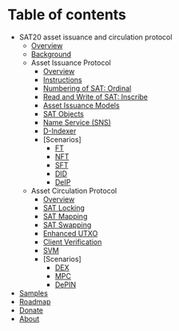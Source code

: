 # Table of contents

* SAT20 asset issuance and circulation protocol
  * [Overview](introduce.md)
  * [Background](why.md)
  * Asset Issuance Protocol
    * [Overview](issuance/readme.md)
    * [Instructions](issuance/instruct.md)
    * [Numbering of SAT: Ordinal](issuance/ordinal.md)
    * [Read and Write of SAT: Inscribe](issuance/inscribe.md)
    * [Asset Issuance Models](issuance/model.md)
    * [SAT Objects](issuance/sob.md)
    * [Name Service (SNS)](issuance/SNS.md)
    * [D-Indexer](issuance/d-indexer.md)
    * [Scenarios]
      * [FT](issuance/cases/FT.md)
      * [NFT](issuance/cases/NFT.md)
      * [SFT](issuance/cases/SFT.md)
      * [DID](issuance/cases/DID.md)
      * [DeIP](issuance/cases/DeIP.md)
  * Asset Circulation Protocol
    * [Overview](circulation/readme.md)
    * [SAT Locking](circulation/satlock.md)
    * [SAT Mapping](circulation/satmapping.md)
    * [SAT Swapping](circulation/satswap.md)
    * [Enhanced UTXO](circulation/enUTXO.md)
    * [Client Verification](circulation/CA.md)
    * [SVM](circulation/SVM.md)
    * [Scenarios]
      * [DEX](circulation/cases/sdex.md)
      * [MPC](circulation/cases/MPC.md)
      * [DePIN](circulation/cases/DePIN.md)
* [Samples](sample.md)
* [Roadmap](roadmap.md)
* [Donate](donate.md)
* [About](about.md)